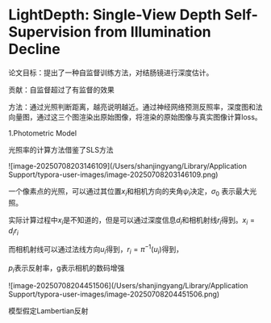 # LightDepth: Single-View Depth Self-Supervision from Illumination Decline

论文目标：提出了一种自监督训练方法，对结肠镜进行深度估计。

贡献：自监督超过了有监督的效果

方法：通过光照判断距离，越亮说明越近。通过神经网络预测反照率，深度图和法向量图，通过这三个图渲染出原始图像，将渲染的原始图像与真实图像计算loss。

1.Photometric Model

光照率的计算方法借鉴了SLS方法

![image-20250708203146109](/Users/shanjingyang/Library/Application Support/typora-user-images/image-20250708203146109.png)

一个像素点的光照，可以通过其位置$x_i$和相机方向的夹角$\psi_i$决定，$\sigma_0$ 表示最大光照。

实际计算过程中$x_i$是不知道的，但是可以通过深度信息$d_i$和相机射线$r_i$得到。$x_i=d_ir_i$

而相机射线可以通过法线方向$u_i$得到，$r_i=\pi^{-1}(u_i)$得到，

$p_i$表示反射率，g表示相机的数码增强

![image-20250708204451506](/Users/shanjingyang/Library/Application Support/typora-user-images/image-20250708204451506.png)

模型假定Lambertian反射